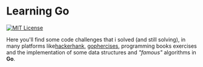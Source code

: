 # Learning Go
[![MIT License](https://img.shields.io/badge/license-MIT-007EC7.svg?style=flat)](/LICENSE)

Here you'll find some code challenges that i solved (and still solving), in many platforms like[hackerhank](https://www.hackerrank.com/), [gophercises](https://gophercises.com/), programming books exercises and the implementation of some data structures and _"famous"_ algorithms in __Go__.
